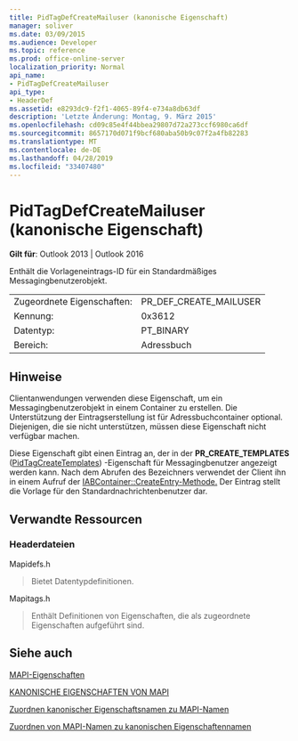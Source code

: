 ```yaml
---
title: PidTagDefCreateMailuser (kanonische Eigenschaft)
manager: soliver
ms.date: 03/09/2015
ms.audience: Developer
ms.topic: reference
ms.prod: office-online-server
localization_priority: Normal
api_name:
- PidTagDefCreateMailuser
api_type:
- HeaderDef
ms.assetid: e8293dc9-f2f1-4065-89f4-e734a8db63df
description: 'Letzte Änderung: Montag, 9. März 2015'
ms.openlocfilehash: cd09c85e4f44bbea29807d72a273ccf6980ca6df
ms.sourcegitcommit: 8657170d071f9bcf680aba50b9c07f2a4fb82283
ms.translationtype: MT
ms.contentlocale: de-DE
ms.lasthandoff: 04/28/2019
ms.locfileid: "33407480"
---
```

# <a name="pidtagdefcreatemailuser-canonical-property"></a>PidTagDefCreateMailuser (kanonische Eigenschaft)

  
  
**Gilt für**: Outlook 2013 | Outlook 2016 
  
Enthält die Vorlageneintrags-ID für ein Standardmäßiges Messagingbenutzerobjekt. 
  
|||
|:-----|:-----|
|Zugeordnete Eigenschaften:  <br/> |PR_DEF_CREATE_MAILUSER  <br/> |
|Kennung:  <br/> |0x3612  <br/> |
|Datentyp:  <br/> |PT_BINARY  <br/> |
|Bereich:  <br/> |Adressbuch  <br/> |
   
## <a name="remarks"></a>Hinweise

Clientanwendungen verwenden diese Eigenschaft, um ein Messagingbenutzerobjekt in einem Container zu erstellen. Die Unterstützung der Eintragserstellung ist für Adressbuchcontainer optional. Diejenigen, die sie nicht unterstützen, müssen diese Eigenschaft nicht verfügbar machen. 
  
Diese Eigenschaft gibt einen Eintrag an, der in der **PR_CREATE_TEMPLATES** ([PidTagCreateTemplates](pidtagcreatetemplates-canonical-property.md)) -Eigenschaft für Messagingbenutzer angezeigt werden kann. Nach dem Abrufen des Bezeichners verwendet der Client ihn in einem Aufruf der [IABContainer::CreateEntry-Methode.](iabcontainer-createentry.md) Der Eintrag stellt die Vorlage für den Standardnachrichtenbenutzer dar. 
  
## <a name="related-resources"></a>Verwandte Ressourcen

### <a name="header-files"></a>Headerdateien

Mapidefs.h
  
> Bietet Datentypdefinitionen.
    
Mapitags.h
  
> Enthält Definitionen von Eigenschaften, die als zugeordnete Eigenschaften aufgeführt sind.
    
## <a name="see-also"></a>Siehe auch



[MAPI-Eigenschaften](mapi-properties.md)
  
[KANONISCHE EIGENSCHAFTEN VON MAPI](mapi-canonical-properties.md)
  
[Zuordnen kanonischer Eigenschaftsnamen zu MAPI-Namen](mapping-canonical-property-names-to-mapi-names.md)
  
[Zuordnen von MAPI-Namen zu kanonischen Eigenschaftennamen](mapping-mapi-names-to-canonical-property-names.md)

